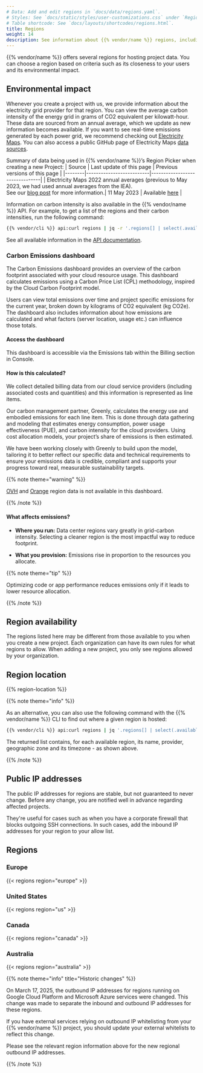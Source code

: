 ```yaml
---
# Data: Add and edit regions in `docs/data/regions.yaml`.
# Styles: See `docs/static/styles/user-customizations.css` under `Region information`
# Table shortcode: See `docs/layouts/shortcodes/regions.html`.
title: Regions
weight: 14
description: See information about {{% vendor/name %}} regions, including their environmental impact and IP addresses.
---
```


{{% vendor/name %}} offers several regions for hosting project data.
You can choose a region based on criteria such as its closeness to your users and its environmental impact.

## Environmental impact

Whenever you create a project with us, we provide information about the electricity grid provider for that region. You can view the average carbon intensity of the energy grid in grams of CO2 equivalent per kilowatt-hour.
These data are sourced from an annual average, which we update as new information becomes available. If you want to see real-time emissions generated by each power grid, we recommend checking out [Electricity Maps](https://app.electricitymap.org/map). You can also access a public GitHub page of Electricity Maps [data sources](https://github.com/electricitymap/electricitymap-contrib/blob/master/DATA_SOURCES.md).

Summary of data being used in {{% vendor/name %}}’s Region Picker when creating a new Project:
| Source | Last update of this page | Previous versions of this page |
|--------|--------------------------|--------------------------------|
| Electricity Maps 2022 annual averages (previous to May 2023, we had used annual averages from the IEA). <BR> See our [blog post](https://platform.sh/blog/platformsh-is-now-using-annual-carbon-intensities-from-electricity-maps/) for more information.| 11 May 2023 | Available [here](https://github.com/platformsh/platformsh-docs/commits/main/docs/src/development/regions.md) |

Information on carbon intensity is also available in the {{% vendor/name %}} API.
For example, to get a list of the regions and their carbon intensities, run the following command:

```bash
{{% vendor/cli %}} api:curl regions | jq -r '.regions[] | select(.available) | "\(.label): \(.environmental_impact.carbon_intensity)"'
```

See all available information in the [API documentation](https://docs.upsun.com/api/#tag/Regions).

### Carbon Emissions dashboard

The Carbon Emissions dashboard provides an overview of the carbon footprint associated with your cloud resource usage. This dashboard calculates emissions using a Carbon Price List (CPL) methodology, inspired by the Cloud Carbon Footprint model.

Users can view total emissions over time and project specific emissions for the current year, broken down by kilograms of CO2 equivalent (kg CO2e). The dashboard also includes information about how emissions are calculated and what factors (server location, usage etc.) can influence those totals.

#### Access the dashboard

This dashboard is accessible via the Emissions tab within the Billing section in Console.

#### How is this calculated?

We collect detailed billing data from our cloud service providers (including associated costs and quantities) and this information is represented as line items. 

Our carbon management partner, Greenly, calculates the energy use and embodied emissions for each line item. This is done through data gathering and modeling that estimates energy consumption, power usage effectiveness (PUE), and carbon intensity for the cloud providers. Using cost allocation models, your project’s share of emissions is then estimated.

We have been working closely with Greenly to build upon the model, tailoring it to better reflect our specific data and technical requirements to ensure your emissions data is credible, compliant and supports your progress toward real, measurable sustainability targets.

{{% note theme="warning" %}}

[OVH](/development/regions.html#france-fr-3-fr-3) and [Orange](/development/regions.html#france-fr-1-fr-1) region data is not available in this dashboard. 

{{% /note %}}

#### What affects emissions?

- **Where you run:** Data center regions vary greatly in grid-carbon intensity. Selecting a cleaner region is the most impactful way to reduce footprint.

- **What you provision:** Emissions rise in proportion to the resources you allocate.

{{% note theme="tip" %}}

Optimizing code or app performance reduces emissions only if it leads to lower resource allocation.

{{% /note %}}


## Region availability

The regions listed here may be different from those available to you when you create a new project.
Each organization can have its own rules for what regions to allow.
When adding a new project, you only see regions allowed by your organization.

## Region location

{{% region-location %}}

{{% note theme="info" %}}

As an alternative, you can also use the following command with the {{% vendor/name %}} CLI to find out where a given region is hosted:

``` bash
{{% vendor/cli %}} api:curl regions | jq '.regions[] | select(.available)  | .id + ": " + .provider.name + " - " + .zone + " - " + .timezone' | sort
```

The returned list contains, for each available region, its name, provider, geographic zone and its timezone - as shown above.

{{% /note %}}

## Public IP addresses

The public IP addresses for regions are stable, but not guaranteed to never change.
Before any change, you are notified well in advance regarding affected projects.

They're useful for cases such as when you have a corporate firewall that blocks outgoing SSH connections.
In such cases, add the inbound IP addresses for your region to your allow list.

## Regions

### Europe

{{< regions region="europe" >}}

### United States

{{< regions region="us" >}}

### Canada

{{< regions region="canada" >}}

### Australia

{{< regions region="australia" >}}

{{% note theme="info" title="Historic changes" %}}

On March 17, 2025, the outbound IP addresses for regions running on Google Cloud Platform and Microsoft Azure services were changed. This change was made to separate the inbound and outbound IP addresses for these regions.

If you have external services relying on outbound IP whitelisting from your {{% vendor/name %}} project, you should update your external whitelists to reflect this change.

Please see the relevant region information above for the new regional outbound IP addresses.

{{% /note %}}
